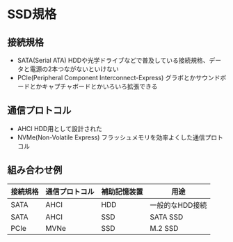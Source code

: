 # SSD規格

## 接続規格

- SATA(Serial ATA)
  HDDや光学ドライブなどで普及している接続規格、データと電源の2本つながないといけない
- PCIe(Peripheral Component Interconnect-Express)
  グラボとかサウンドボードとかキャプチャボードとかいろいろ拡張できる

## 通信プロトコル

- AHCI
  HDD用として設計された
- NVMe(Non-Volatile Express)
  フラッシュメモリを効率よくした通信プロトコル

## 組み合わせ例

接続規格|通信プロトコル|補助記憶装置|用途
-|-|-|-
SATA|AHCI|HDD|一般的なHDD接続
SATA|AHCI|SSD|SATA SSD
PCIe|MVNe|SSD|M.2 SSD
